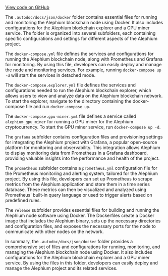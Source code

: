 [View code on GitHub](https://github.com/alephium/alephium/.autodoc/docs/json/docker)

The `.autodoc/docs/json/docker` folder contains essential files for running and monitoring the Alephium blockchain node using Docker. It also includes configurations for the Alephium blockchain explorer and a GPU miner service. The folder is organized into several subfolders, each containing specific configurations and settings for different aspects of the Alephium project.

The `docker-compose.yml` file defines the services and configurations for running the Alephium blockchain node, along with Prometheus and Grafana for monitoring. By using this file, developers can easily deploy and manage the node and monitoring services. For example, running `docker-compose up -d` will start the services in detached mode.

The `docker-compose.explorer.yml` file defines the services and configurations needed to run the Alephium blockchain explorer, which allows users to view and analyze data on the Alephium blockchain network. To start the explorer, navigate to the directory containing the docker-compose file and run `docker-compose up`.

The `docker-compose.gpu-miner.yml` file defines a service called `alephium_gpu_miner` for running a GPU miner for the Alephium cryptocurrency. To start the GPU miner service, run `docker-compose up -d`.

The `grafana` subfolder contains configuration files and provisioning settings for integrating the Alephium project with Grafana, a popular open-source platform for monitoring and observability. This integration allows Alephium to display monitoring data from Prometheus in a Grafana dashboard, providing valuable insights into the performance and health of the project.

The `prometheus` subfolder contains a `prometheus.yml` configuration file for the Prometheus monitoring and alerting system, tailored for the Alephium project. By using this file, developers can set up Prometheus to scrape metrics from the Alephium application and store them in a time series database. These metrics can then be visualized and analyzed using Prometheus' built-in query language or used to trigger alerts based on predefined rules.

The `release` subfolder provides essential files for building and running the Alephium node software using Docker. The Dockerfiles create a Docker image that includes the Alephium binary, sets up the necessary directories and configuration files, and exposes the necessary ports for the node to communicate with other nodes on the network.

In summary, the `.autodoc/docs/json/docker` folder provides a comprehensive set of files and configurations for running, monitoring, and managing the Alephium blockchain node using Docker. It also includes configurations for the Alephium blockchain explorer and a GPU miner service. By using the files in this folder, developers can easily deploy and manage the Alephium project and its related services.
